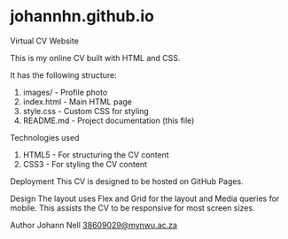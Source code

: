 # johannhn.github.io
Virtual CV Website

This is my online CV built with HTML and CSS. 

It has the following structure: 
  1. images/ - Profile photo
  2. index.html - Main HTML page
  3. style.css - Custom CSS for styling
  4. README.md - Project documentation (this file)

Technologies used
  1. HTML5 - For structuring the CV content
  2. CSS3 - For styling the CV content

Deployment
This CV is designed to be hosted on GitHub Pages. 

Design
The layout uses Flex and Grid for the layout and Media queries for mobile. This assists the CV to be responsive for most screen sizes.

Author
Johann Nell
38609029@mynwu.ac.za
